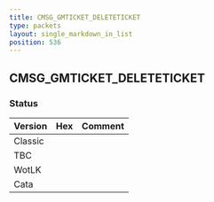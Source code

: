 ```yaml
---
title: CMSG_GMTICKET_DELETETICKET
type: packets
layout: single_markdown_in_list
position: 536
---
```


## CMSG_GMTICKET_DELETETICKET

### Status

Version | Hex | Comment
---------- | ---------- | ---------- 
Classic |  |  
TBC |  |  
WotLK |  |  
Cata |  |  
